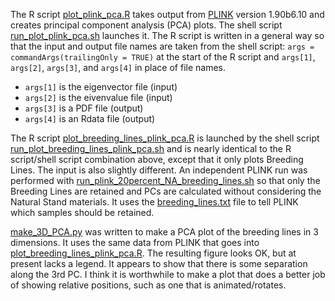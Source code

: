 

The R script [plot_plink_pca.R](plot_plink_pca.R) takes output from [PLINK](https://zzz.bwh.harvard.edu/plink/index.shtml) version 1.90b6.10 and creates principal component analysis (PCA) plots. The shell script [run_plot_plink_pca.sh](run_plot_plink_pca.sh) launches it. The R script is written in a general way so that the input and output file names are taken from the shell script: ```args = commandArgs(trailingOnly = TRUE)``` at the start of the R script and ```args[1]```, ```args[2]```, ```args[3]```, and ```args[4]``` in place of file names.
* ```args[1]``` is the eigenvector file (input)
* ```args[2]``` is the eivenvalue file (input)
* ```args[3]``` is a PDF file (output)
* ```args[4]``` is an Rdata file (output)

The R script [plot_breeding_lines_plink_pca.R](plot_breeding_lines_plink_pca.R) is launched by the shell script [run_plot_breeding_lines_plink_pca.sh](run_plot_breeding_lines_plink_pca.sh) and is nearly identical to the R script/shell script combination above, except that it only plots Breeding Lines. The input is also slightly different. An independent PLINK run was performed with [run_plink_20percent_NA_breeding_lines.sh](run_plink_20percent_NA_breeding_lines.sh) so that only the Breeding Lines are retained and PCs are calculated without considering the Natural Stand materials. It uses the [breeding_lines.txt](breeding_lines.txt) file to tell PLINK which samples should be retained.

[make_3D_PCA.py](make_3D_PCA.py) was written to make a PCA plot of the breeding lines in 3 dimensions. It uses the same data from PLINK that goes into [plot_breeding_lines_plink_pca.R](plot_breeding_lines_plink_pca.R). The resulting figure looks OK, but at present lacks a legend. It appears to show that there is some separation along the 3rd PC. I think it is worthwhile to make a plot that does a better job of showing relative positions, such as one that is animated/rotates.

